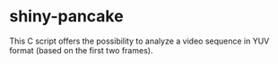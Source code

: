# shiny-pancake
This C script offers the possibility to analyze a video sequence in YUV format (based on the first two frames).
